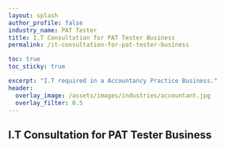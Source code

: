 ```yaml
---
layout: splash 
author_profile: false 
industry_name: PAT Tester
title: I.T Consultation for PAT Tester Business
permalink: /it-consultation-for-pat-tester-business

toc: true
toc_sticky: true

excerpt: "I.T required in a Accountancy Practice Business."
header:
  overlay_image: /assets/images/industries/accountant.jpg
  overlay_filter: 0.5 
---
```


## I.T Consultation for PAT Tester Business